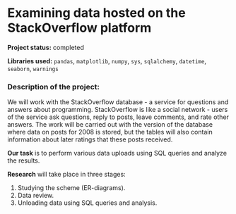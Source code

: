 # Examining data hosted on the StackOverflow platform

**Project status:** completed

**Libraries used:** `pandas`, `matplotlib`, `numpy`, `sys`, `sqlalchemy`, `datetime`, `seaborn`, `warnings`

### Description of the project:

We will work with the StackOverflow database - a service for questions and answers about programming. StackOverflow is like a social network - users of the service ask questions, reply to posts, leave comments, and rate other answers. The work will be carried out with the version of the database where data on posts for 2008 is stored, but the tables will also contain information about later ratings that these posts received.

**Our task** is to perform various data uploads using SQL queries and analyze the results.


**Research** will take place in three stages:
 1. Studying the scheme (ER-diagrams).
 2. Data review.
 3. Unloading data using SQL queries and analysis.
